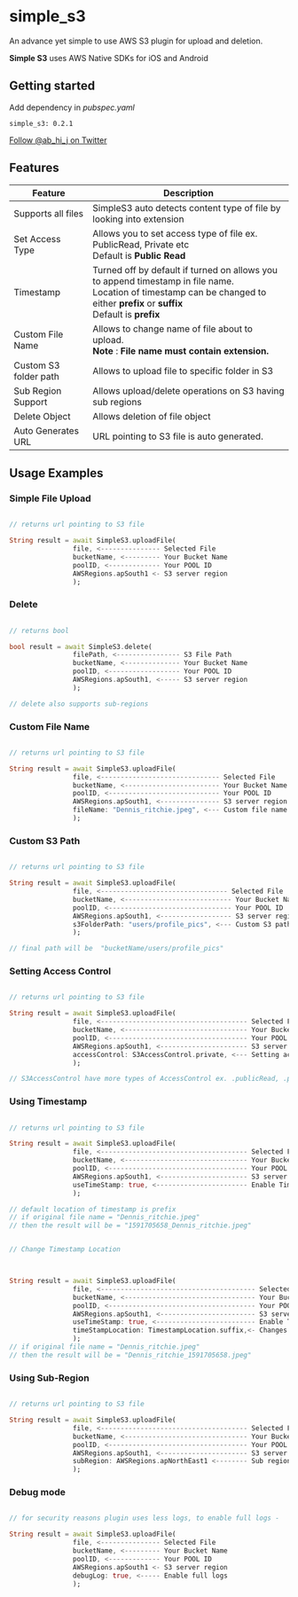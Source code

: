 
# simple_s3
  
An advance yet simple to use AWS S3 plugin for upload and deletion.  
  
**Simple S3** uses AWS Native SDKs for iOS and Android  

##  Getting started

Add  dependency in *pubspec.yaml*

`simple_s3: 0.2.1`

 [Follow @ab_hi_j on Twitter](https://twitter.com/ab_hi_j)


##  Features

| Feature | Description |
| ----- | ----------- |
| Supports all files | SimpleS3 auto detects content type of file by looking into extension |
| Set Access Type | Allows you to set access type of file ex. PublicRead, Private etc <br> Default is **Public Read** |
| Timestamp | Turned off by default if turned on  allows you to append timestamp in file name. <br>Location of timestamp can be changed to either **prefix** or **suffix** <br> Default is **prefix**|
|Custom File Name| Allows to change name of file about to upload. <br> **Note** : **File name must contain extension.**|
| Custom S3 folder path| Allows to upload file to specific folder in S3|
| Sub Region Support | Allows upload/delete operations on S3 having sub regions |
| Delete Object | Allows deletion of file object |
| Auto Generates URL| URL pointing to S3 file is auto generated. <br>  |

## Usage Examples


### Simple File Upload

```dart

// returns url pointing to S3 file

String result = await SimpleS3.uploadFile(
				file, <--------------- Selected File
				bucketName, <--------- Your Bucket Name
				poolID, <------------- Your POOL ID
				AWSRegions.apSouth1 <- S3 server region
				);

```

### Delete

```dart

// returns bool

bool result = await SimpleS3.delete(
				filePath, <---------------- S3 File Path
				bucketName, <-------------- Your Bucket Name
				poolID, <------------------ Your POOL ID
				AWSRegions.apSouth1, <----- S3 server region
				);

// delete also supports sub-regions

```


### Custom File Name

```dart

// returns url pointing to S3 file

String result = await SimpleS3.uploadFile(
				file, <------------------------------ Selected File
				bucketName, <------------------------ Your Bucket Name
				poolID, <---------------------------- Your POOL ID
				AWSRegions.apSouth1, <--------------- S3 server region
				fileName: "Dennis_ritchie.jpeg", <--- Custom file name
				);

```

### Custom S3 Path

```dart

// returns url pointing to S3 file

String result = await SimpleS3.uploadFile(
				file, <-------------------------------- Selected File
				bucketName, <--------------------------- Your Bucket Name
				poolID, <------------------------------- Your POOL ID
				AWSRegions.apSouth1, <------------------ S3 server region
				s3FolderPath: "users/profile_pics", <--- Custom S3 path
				);

// final path will be  "bucketName/users/profile_pics"

```


### Setting Access Control

```dart

// returns url pointing to S3 file

String result = await SimpleS3.uploadFile(
				file, <------------------------------------- Selected File
				bucketName, <------------------------------- Your Bucket Name
				poolID, <----------------------------------- Your POOL ID
				AWSRegions.apSouth1, <---------------------- S3 server region
				accessControl: S3AccessControl.private, <--- Setting access of uploaded file **private**
				);

// S3AccessControl have more types of AccessControl ex. .publicRead, .publicReadWrite etc...

```


### Using Timestamp

```dart

// returns url pointing to S3 file

String result = await SimpleS3.uploadFile(
				file, <------------------------------------- Selected File
				bucketName, <------------------------------- Your Bucket Name
				poolID, <----------------------------------- Your POOL ID
				AWSRegions.apSouth1, <---------------------- S3 server region
				useTimeStamp: true, <----------------------- Enable Timestamp
				);

// default location of timestamp is prefix
// if original file name = "Dennis_ritchie.jpeg"
// then the result will be = "1591705658_Dennis_ritchie.jpeg"


// Change Timestamp Location



String result = await SimpleS3.uploadFile(
				file, <--------------------------------------- Selected File
				bucketName, <--------------------------------- Your Bucket Name
				poolID, <------------------------------------- Your POOL ID
				AWSRegions.apSouth1, <------------------------ S3 server region
				useTimeStamp: true, <------------------------- Enable Timestamp
				timeStampLocation: TimestampLocation.suffix,<- Changes timestamp location to suffix
				);
// if original file name = "Dennis_ritchie.jpeg"
// then the result will be = "Dennis_ritchie_1591705658.jpeg"

```


### Using Sub-Region

```dart

// returns url pointing to S3 file

String result = await SimpleS3.uploadFile(
				file, <------------------------------------- Selected File
				bucketName, <------------------------------- Your Bucket Name
				poolID, <----------------------------------- Your POOL ID
				AWSRegions.apSouth1, <---------------------- S3 server region
				subRegion: AWSRegions.apNorthEast1 <-------- Sub region
				);

```

### Debug mode

```dart

// for security reasons plugin uses less logs, to enable full logs -

String result = await SimpleS3.uploadFile(
				file, <--------------- Selected File
				bucketName, <--------- Your Bucket Name
				poolID, <------------- Your POOL ID
				AWSRegions.apSouth1 <- S3 server region
				debugLog: true, <----- Enable full logs
				);

```
